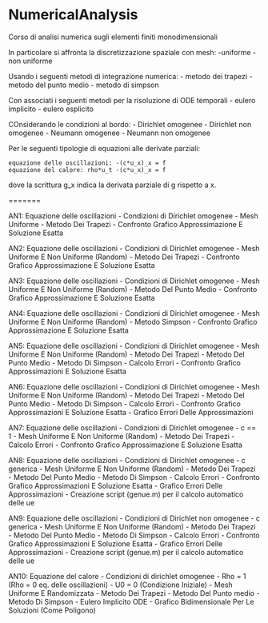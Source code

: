 # NumericalAnalysis

Corso di analisi numerica sugli elementi finiti monodimensionali

In particolare si affronta la discretizzazione spaziale con mesh:
	-uniforme
	-non uniforme
	
Usando i seguenti metodi di integrazione numerica:
	- metodo dei trapezi
	- metodo del punto medio
	- metodo di simpson
	
Con associati i seguenti metodi per la risoluzione di ODE temporali
	- eulero implicito
	- eulero esplicito
	
COnsiderando le condizioni al bordo:
	- Dirichlet omogenee
	- Dirichlet non omogenee
	- Neumann omogenee
	- Neumann non omogenee
	
Per le seguenti tipologie di equazioni alle derivate parziali:

	equazione delle oscillazioni: -(c*u_x)_x = f
	equazione del calore: rho*u_t -(c*u_x)_x = f
	
dove la scrittura g_x indica la derivata parziale di g rispetto a x.


=======

AN1: Equazione delle oscillazioni
        - Condizioni di Dirichlet omogenee
        - Mesh Uniforme
        - Metodo Dei Trapezi
        - Confronto Grafico Approssimazione E Soluzione Esatta
        
        
AN2: Equazione delle oscillazioni
        - Condizioni di Dirichlet omogenee
        - Mesh Uniforme E Non Uniforme (Random)
        - Metodo Dei Trapezi
        - Confronto Grafico Approssimazione E Soluzione Esatta


AN3: Equazione delle oscillazioni
        - Condizioni di Dirichlet omogenee
        - Mesh Uniforme E Non Uniforme (Random)
        - Metodo Del Punto Medio
        - Confronto Grafico Approssimazione E Soluzione Esatta
        
        
AN4: Equazione delle oscillazioni
        - Condizioni di Dirichlet omogenee
        - Mesh Uniforme E Non Uniforme (Random)
        - Metodo Simpson
        - Confronto Grafico Approssimazione E Soluzione Esatta


AN5: Equazione delle oscillazioni
        - Condizioni di Dirichlet omogenee
        - Mesh Uniforme E Non Uniforme (Random)
        - Metodo Dei Trapezi
        - Metodo Del Punto Medio
        - Metodo Di Simpson
        - Calcolo Errori
        - Confronto Grafico Approssimazioni E Soluzione Esatta
        
        
AN6: Equazione delle oscillazioni
        - Condizioni di Dirichlet omogenee
        - Mesh Uniforme E Non Uniforme (Random)
        - Metodo Dei Trapezi
        - Metodo Del Punto Medio
        - Metodo Di Simpson
        - Calcolo Errori
        - Confronto Grafico Approssimazioni E Soluzione Esatta
        - Grafico Errori Delle Approssimazioni
        

AN7: Equazione delle oscillazioni
	    - Condizioni di Dirichlet omogenee
        - c == 1
        - Mesh Uniforme E Non Uniforme (Random)
        - Metodo Dei Trapezi
        - Calcolo Errori
        - Confronto Grafico Approssimazione E Soluzione Esatta
        

AN8: Equazione delle oscillazioni
        - Condizioni di Dirichlet omogenee
        - c generica
        - Mesh Uniforme E Non Uniforme (Random)
        - Metodo Dei Trapezi
        - Metodo Del Punto Medio
        - Metodo Di Simpson
        - Calcolo Errori
        - Confronto Grafico Approssimazioni E Soluzione Esatta
        - Grafico Errori Delle Approssimazioni
        - Creazione script (genue.m) per il calcolo automatico delle ue
        
        
AN9: Equazione delle oscillazioni
        - Condizioni di Dirichlet non omogenee
        - c generica
        - Mesh Uniforme E Non Uniforme (Random)
        - Metodo Dei Trapezi
        - Metodo Del Punto Medio
        - Metodo Di Simpson
        - Calcolo Errori
        - Confronto Grafico Approssimazioni E Soluzione Esatta
        - Grafico Errori Delle Approssimazioni
        - Creazione script (genue.m) per il calcolo automatico delle ue
        
        
AN10: Equazione del calore
        - Condizioni di dirichlet omogenee
        - Rho = 1 (Rho = 0 eq. delle oscillazioni)
        - U0 = 0 (Condizione Iniziale)
        - Mesh Uniforme E Randomizzata
        - Metodo Dei Trapezi
        - Metodo Del Punto medio
        - Metodo Di Simpson
        - Eulero Implicito ODE
        - Grafico Bidimensionale Per Le Soluzioni (Come Poligono)

